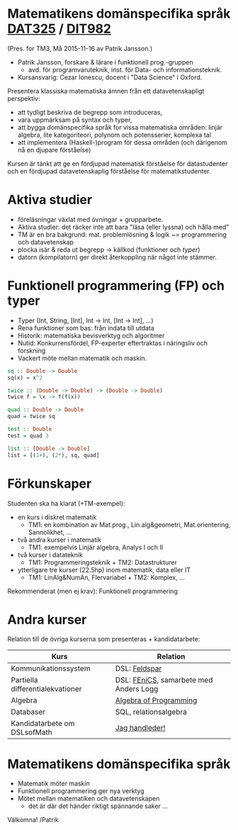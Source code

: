 # Matematikens domänspecifika språk [DAT325](https://student.portal.chalmers.se/sv/chalmersstudier/programinformation/Sidor/SokProgramutbudet.aspx?course_id=24179&parsergrp=2) / [DIT982](http://kursplaner.gu.se/english/DIT982.pdf)
(Pres. for TM3, Må 2015-11-16 av Patrik Jansson.)

* Patrik Jansson, forskare & lärare i funktionell prog.-gruppen
    * avd. för programvaruteknik, inst. för Data- och informationsteknik.
* Kursansvarig: Cezar Ionescu, docent i "Data Science" i Oxford.

Presentera klassiska matematiska ämnen från ett datavetenskapligt perspektiv:

* att tydligt beskriva de begrepp som introduceras,
* vara uppmärksam på syntax och typer,
* att bygga domänspecifika språk for vissa matematiska områden: linjär algebra, lite kategoriteori, polynom och potensserier, komplexa tal
* att implementera (Haskell-)program för dessa områden (och därigenom nå en djupare förståelse)

Kursen är tänkt att ge en fördjupad matematisk förståelse för
datastudenter och en fördjupad datavetenskaplig förståelse för
matematikstudenter.

# Aktiva studier

* föreläsningar växlat med övningar + grupparbete.
* Aktiva studier: det räcker inte att bara "läsa (eller lyssna) och hålla med"
* TM är en bra bakgrund: mat. problemlösning & logik ~= programmering och datavetenskap
* plocka isär & reda ut begrepp -> källkod (funktioner och *typer*)
* datorn (kompilatorn) ger direkt återkoppling när något inte stämmer.


# Funktionell programmering (FP) och typer

* Typer (Int, String, [Int], Int -> Int, [Int -> Int], ...)
* Rena funktioner som bas: från indata till utdata
* Historik: matematiska bevisverktyg och algoritmer
* Nutid: Konkurrensfördel, FP-experter eftertraktas i näringsliv och forskning
* Vackert möte mellan matematik och maskin.

```haskell
sq :: Double -> Double
sq(x) = x^2

twice :: (Double -> Double) -> (Double -> Double)
twice f = \x -> f(f(x))

quad :: Double -> Double
quad = twice sq

test :: Double
test = quad 3

list :: [Double -> Double]
list = [(1+), (2*), sq, quad]
```


# Förkunskaper

Studenten ska ha klarat (+TM-exempel):

* en kurs i diskret matematik
    * TM1: en kombination av Mat.prog., Lin.alg&geometri, Mat.orientering, Sannolikhet, ...
* två andra kurser i matematik
    * TM1: exempelvis Linjär algebra, Analys I och II
* två kurser i datateknik
    * TM1: Programmeringsteknik + TM2: Datastrukturer
* ytterligare tre kurser (22.5hp) inom matematik, data eller IT
    * TM1: LinAlg&NumAn, Flervariabel + TM2: Komplex, ...

Rekommenderat (men ej krav): Funktionell programmering

# Andra kurser

Relation till de övriga kurserna som presenteras + kandidatarbete:

| Kurs                               | Relation    |
| ---------------------------------- | ----------- |
| Kommunikationssystem               | DSL: [Feldspar](http://feldspar.github.io/) |
| Partiella differentialekvationer   | DSL: [FEniCS](http://fenicsproject.org/), samarbete med Anders Logg |
| Algebra                            | [Algebra of Programming](http://wiki.portal.chalmers.se/agda/pmwiki.php?n=Libraries.AOPA) |
| Databaser                          | SQL, relationsalgebra |
| Kandidatarbete om DSLsofMath       | [Jag handleder!](https://github.com/DSLsofMath/DSLsofMath/blob/master/BScProj/DSLsofMath_andra_kurser.md) |

# Matematikens domänspecifika språk


* Matematik möter maskin
* Funktionell programmering ger nya verktyg
* Mötet mellan matematiken och datavetenskapen
    * det är där det händer riktigt spännande saker ...

Välkomna!
/Patrik
